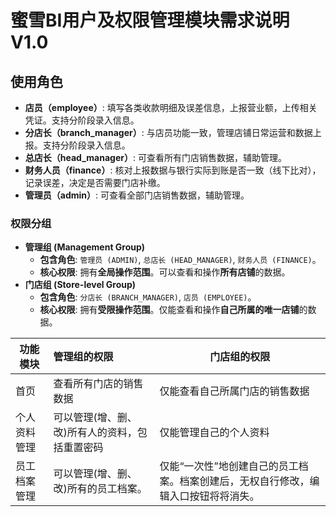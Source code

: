 # 蜜雪BI用户及权限管理模块需求说明V1.0

## 使用角色

- **店员（employee）**: 填写各类收款明细及误差信息，上报营业额，上传相关凭证。支持分阶段录入信息。
- **分店长（branch_manager）**: 与店员功能一致，管理店铺日常运营和数据上报。支持分阶段录入信息。
- **总店长（head_manager）**: 可查看所有门店销售数据，辅助管理。
- **财务人员（finance）**: 核对上报数据与银行实际到账是否一致（线下比对），记录误差，决定是否需要门店补缴。
- **管理员（admin）**: 可查看全部门店销售数据，辅助管理。

### 权限分组

- **管理组 (Management Group)**
  - **包含角色**: `管理员 (ADMIN)`, `总店长 (HEAD_MANAGER)`, `财务人员 (FINANCE)`。
  - **核心权限**: 拥有**全局操作范围**。可以查看和操作**所有店铺**的数据。
- **门店组 (Store-level Group)**
  - **包含角色**: `分店长 (BRANCH_MANAGER)`, `店员 (EMPLOYEE)`。
  - **核心权限**: 拥有**受限操作范围**。仅能查看和操作**自己所属的唯一店铺**的数据。

| 功能模块     | 管理组的权限                                   | 门店组的权限                                                 |
| ------------ | :--------------------------------------------- | ------------------------------------------------------------ |
| 首页         | 查看所有门店的销售数据                         | 仅能查看自己所属门店的销售数据                               |
| 个人资料管理 | 可以管理(增、删、改)所有人的资料，包括重置密码 | 仅能管理自己的个人资料                                       |
| 员工档案管理 | 可以管理(增、删、改)所有的员工档案。           | 仅能“一次性”地创建自己的员工档案。档案创建后，无权自行修改，编辑入口按钮将将消失。 |